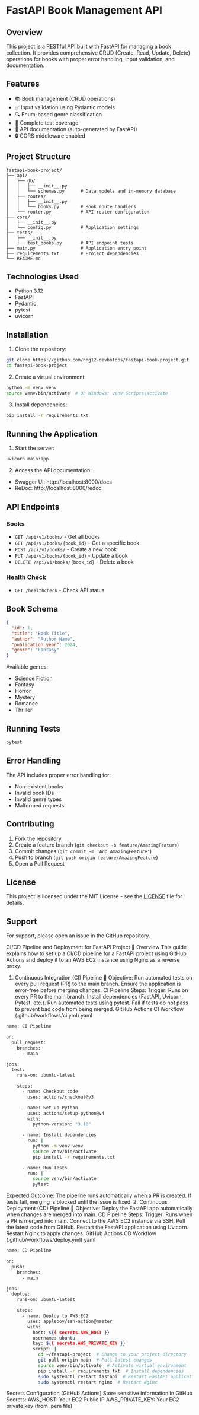 # FastAPI Book Management API

## Overview

This project is a RESTful API built with FastAPI for managing a book collection. It provides comprehensive CRUD (Create, Read, Update, Delete) operations for books with proper error handling, input validation, and documentation.

## Features

- 📚 Book management (CRUD operations)
- ✅ Input validation using Pydantic models
- 🔍 Enum-based genre classification
- 🧪 Complete test coverage
- 📝 API documentation (auto-generated by FastAPI)
- 🔒 CORS middleware enabled

## Project Structure

```
fastapi-book-project/
├── api/
│   ├── db/
│   │   ├── __init__.py
│   │   └── schemas.py      # Data models and in-memory database
│   ├── routes/
│   │   ├── __init__.py
│   │   └── books.py        # Book route handlers
│   └── router.py           # API router configuration
├── core/
│   ├── __init__.py
│   └── config.py           # Application settings
├── tests/
│   ├── __init__.py
│   └── test_books.py       # API endpoint tests
├── main.py                 # Application entry point
├── requirements.txt        # Project dependencies
└── README.md
```

## Technologies Used

- Python 3.12
- FastAPI
- Pydantic
- pytest
- uvicorn

## Installation

1. Clone the repository:

```bash
git clone https://github.com/hng12-devbotops/fastapi-book-project.git
cd fastapi-book-project
```

2. Create a virtual environment:

```bash
python -m venv venv
source venv/bin/activate  # On Windows: venv\Scripts\activate
```

3. Install dependencies:

```bash
pip install -r requirements.txt
```

## Running the Application

1. Start the server:

```bash
uvicorn main:app
```

2. Access the API documentation:

- Swagger UI: http://localhost:8000/docs
- ReDoc: http://localhost:8000/redoc

## API Endpoints

### Books

- `GET /api/v1/books/` - Get all books
- `GET /api/v1/books/{book_id}` - Get a specific book
- `POST /api/v1/books/` - Create a new book
- `PUT /api/v1/books/{book_id}` - Update a book
- `DELETE /api/v1/books/{book_id}` - Delete a book

### Health Check

- `GET /healthcheck` - Check API status

## Book Schema

```json
{
  "id": 1,
  "title": "Book Title",
  "author": "Author Name",
  "publication_year": 2024,
  "genre": "Fantasy"
}
```

Available genres:

- Science Fiction
- Fantasy
- Horror
- Mystery
- Romance
- Thriller

## Running Tests

```bash
pytest
```

## Error Handling

The API includes proper error handling for:

- Non-existent books
- Invalid book IDs
- Invalid genre types
- Malformed requests

## Contributing

1. Fork the repository
2. Create a feature branch (`git checkout -b feature/AmazingFeature`)
3. Commit changes (`git commit -m 'Add AmazingFeature'`)
4. Push to branch (`git push origin feature/AmazingFeature`)
5. Open a Pull Request

## License

This project is licensed under the MIT License - see the [LICENSE](LICENSE) file for details.

## Support

For support, please open an issue in the GitHub repository.

CI/CD Pipeline and Deployment for FastAPI Project 🚀
Overview
This guide explains how to set up a CI/CD pipeline for a FastAPI project using GitHub Actions and deploy it to an AWS EC2 instance using Nginx as a reverse proxy.

1. Continuous Integration (CI) Pipeline 🔄
Objective:
Run automated tests on every pull request (PR) to the main branch.
Ensure the application is error-free before merging changes.
CI Pipeline Steps:
Trigger: Runs on every PR to the main branch.
Install dependencies (FastAPI, Uvicorn, Pytest, etc.).
Run automated tests using pytest.
Fail if tests do not pass to prevent bad code from being merged.
GitHub Actions CI Workflow (.github/workflows/ci.yml)
yaml

```bash
name: CI Pipeline

on:
  pull_request:
    branches:
      - main

jobs:
  test:
    runs-on: ubuntu-latest

    steps:
      - name: Checkout code
        uses: actions/checkout@v3

      - name: Set up Python
        uses: actions/setup-python@v4
        with:
          python-version: "3.10"

      - name: Install dependencies
        run: |
          python -m venv venv
          source venv/bin/activate
          pip install -r requirements.txt

      - name: Run Tests
        run: |
          source venv/bin/activate
          pytest
```

Expected Outcome:
The pipeline runs automatically when a PR is created.
If tests fail, merging is blocked until the issue is fixed.
2. Continuous Deployment (CD) Pipeline 🚀
Objective:
Deploy the FastAPI app automatically when changes are merged into main.
CD Pipeline Steps:
Trigger: Runs when a PR is merged into main.
Connect to the AWS EC2 instance via SSH.
Pull the latest code from GitHub.
Restart the FastAPI application using Uvicorn.
Restart Nginx to apply changes.
GitHub Actions CD Workflow (.github/workflows/deploy.yml)
yaml

```bash
name: CD Pipeline

on:
  push:
    branches:
      - main

jobs:
  deploy:
    runs-on: ubuntu-latest

    steps:
      - name: Deploy to AWS EC2
        uses: appleboy/ssh-action@master
        with:
          host: ${{ secrets.AWS_HOST }}
          username: ubuntu
          key: ${{ secrets.AWS_PRIVATE_KEY }}
          script: |
            cd ~/fastapi-project  # Change to your project directory
            git pull origin main  # Pull latest changes
            source venv/bin/activate  # Activate virtual environment
            pip install -r requirements.txt  # Install dependencies
            sudo systemctl restart fastapi  # Restart FastAPI application
            sudo systemctl restart nginx  # Restart Nginx
```

Secrets Configuration (GitHub Actions)
Store sensitive information in GitHub Secrets:
AWS_HOST: Your EC2 Public IP
AWS_PRIVATE_KEY: Your EC2 private key (from .pem file)
